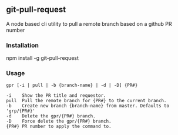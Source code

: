 ## git-pull-request

A node based cli utility to pull a remote branch based on a github PR number

### Installation

npm install -g git-pull-request

### Usage

```
gpr [-i | pull | -b {branch-name} | -d | -D] {PR#}

-i    Show the PR title and requestor.
pull  Pull the remote branch for {PR#} to the current branch.
-b    Create new branch {branch-name} from master. Defaults to 'grp/{PR#}'
-d    Delete the gpr/{PR#} branch.
-D    Force delete the gpr/{PR#} branch.
{PR#} PR number to apply the command to.
 ```

